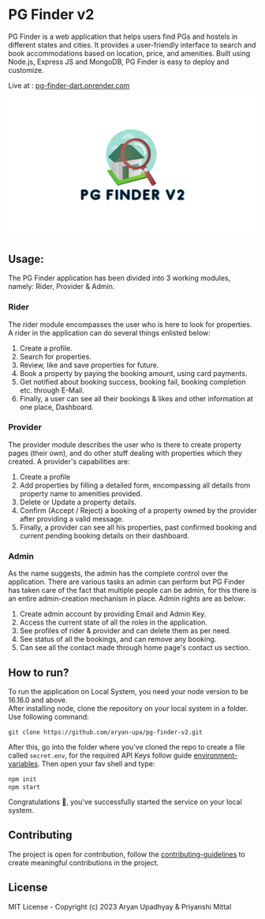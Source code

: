 # PG Finder v2

PG Finder is a web application that helps users find PGs and hostels in different states and cities. It provides a 
user-friendly interface to search and book accommodations based on location, price, and amenities. Built using Node.js, 
Express JS and MongoDB, PG Finder is easy to deploy and customize.

Live at : [pg-finder-dart.onrender.com](https://pg-finder-dart.onrender.com/)

![Logo Finder Logo](https://github.com/aryan-upa/pg-finder-v2/blob/85b77a2356efa82f4f49fdf6c34e354a85f50b1c/public/images/logo-large.png)

## Usage:

The PG Finder application has been divided into 3 working modules, namely: Rider, Provider & Admin.

### Rider
The rider module encompasses the user who is here to look for properties. A rider in the application can do several 
things enlisted below:

1. Create a profile.
2. Search for properties.
3. Review, like and save properties for future.
4. Book a property by paying the booking amount, using card payments.
5. Get notified about booking success, booking fail, booking completion etc. through E-Mail.
6. Finally, a user can see all their bookings & likes and other information at one place, Dashboard.

### Provider
The provider module describes the user who is there to create property pages (their own), and do other stuff dealing 
with properties which they created. A provider's capabilities are:

1. Create a profile
2. Add properties by filling a detailed form, encompassing all details from property name to amenities provided.
3. Delete or Update a property details.
4. Confirm (Accept / Reject) a booking of a property owned by the provider after providing a valid message.
5. Finally, a provider can see all his properties, past confirmed booking and current pending booking details on their 
dashboard.

### Admin
As the name suggests, the admin has the complete control over the application. There are various tasks an admin can 
perform but PG Finder has taken care of the fact that multiple people can be admin, for this there is an entire 
admin-creation mechanism in place. Admin rights are as below:

1. Create admin account by providing Email and Admin Key.
2. Access the current state of all the roles in the application.
3. See profiles of rider & provider and can delete them as per need.
4. See status of all the bookings, and can remove any booking.
5. Can see all the contact made through home page's contact us section.

## How to run?

To run the application on Local System, you need your node version to be 16.16.0 and above. <br>
After installing node, clone the repository on your local system in a folder. Use following command:
```git
git clone https://github.com/aryan-upa/pg-finder-v2.git
```

After this, go into the folder where you've cloned the repo to create a file called `secret.env`, for the required API 
Keys follow guide [environment-variables](https://github.com/aryan-upa/pg-finder-v2/blob/b98747938cae97aab20475a8abad180d86c2fbec/Documents/environment-variables.md). Then open your fav shell and type:
```
npm init
npm start
```

Congratulations 🎉, you've successfully started the service on your local system.

## Contributing

The project is open for contribution, follow the [contributing-guidelines](https://github.com/aryan-upa/pg-finder-v2/blob/b98747938cae97aab20475a8abad180d86c2fbec/CONTRIBUTING.md) to create meaningful contributions in the 
project.

## License

MIT License - Copyright (c) 2023 Aryan Upadhyay & Priyanshi Mittal




